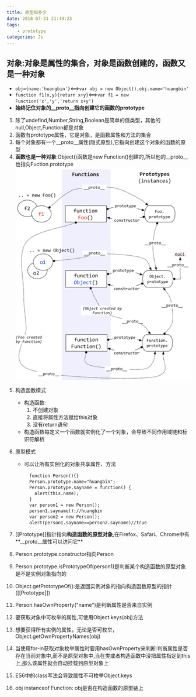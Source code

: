 ```yaml
---
title: 原型知多少
date: 2018-07-31 21:49:23
tags:
    - prototype
categories: Js
---
```

## 对象:对象是属性的集合，对象是函数创建的，函数又是一种对象
- `obj={name:'huangbin'}`<==>`var obj = new Object(),obj.name='huangbin'`  
- `function f1(x,y){return x+y}`<==>`var f1 = new Function('x','y','return x+y')`
- **始终记住对象的__proto__指向创建它的函数的prototype**
1. 除了undefind,Number,String,Boolean是简单的值类型，其他的null,Object,Function都是对象
2. 函数有prototype属性，它是对象，是函数属性和方法的集合
3. 每个对象都有一个__proto__属性(隐式原型),它指向创建这个对象的函数的原型
4. **函数也是一种对象**:Object()函数是new Function()创建的,所以他的__proto__也指向Fuction.prototype
![](/img/js/prototype.png)

<!--more-->
5. 构造函数模式
	- 构造函数:
		1. 不创建对象
		2. 直接将属性方法赋给this对象
		3. 没有return语句
	- 构造函数每定义一个函数就实例化了一个对象，会导致不同作用域链和标识符解析

6. 原型模式
	- 可以让所有实例化的对象共享属性、方法

		    function Person(){}
		    Person.prototype.name="huangbin";
		    Person.prototype.sayname = function() {
		      alert(this.name);
		    }
		    var person1 = new Person();
		    person1.sayname();//huangbin
		    var person2 = new Person();
		    alert(person1.sayname==person2.sayname)//true

7. [[Prototype]]指针指向**构造函数的原型对象**,在Firefox、Safari、Chrome中有**__proto__属性可以访问它**
8. Person.prototype.constructor指向Person

9. Person.prototype.isPrototypeOf(person1)是判断某个构造函数的原型对象是不是实例对象指向的
10. Object.getPrototypeOf():是返回实例对象的指向构造函数原型的指针([[Prototype]])

11. Person.hasOwnProperty("name")是判断属性是否来自实例
12. 要获取对象中可枚举的属性,可使用Object.keys(obj)方法

13. 想要获得所有实例的属性，无论是否可枚举，Object.getOwnPropertyNames(obj)
14. 当使用for-in获取对象枚举属性时要用hasOwnProperty来判断:判断属性是否存在当前对象中,而不是原型对象中,当在类或者构造函数中没把属性指定到this上,那么该属性就会自动挂载到原型对象上
15. ES6中的class写法会导致属性不可枚举Object.keys
16. obj instanceof Function: obj是否在构造函数的原型链上